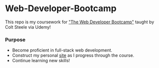 # Web-Developer-Bootcamp

This repo is my coursework for ["The Web Developer Bootcamp"](https://www.udemy.com/the-web-developer-bootcamp/) taught by Colt Steele via Udemy!

### Purpose
* Become proficient in full-stack web development.
* Construct my personal [site](https://yanceyr.github.io/) as I progress through the course.
* Continue learning new skills!

